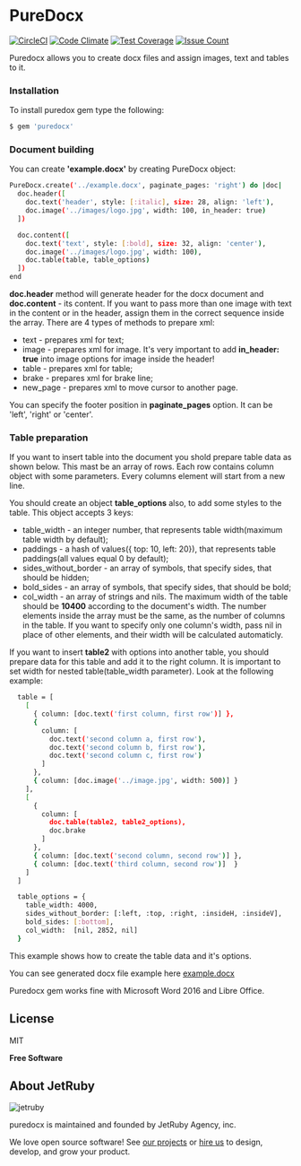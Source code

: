 # PureDocx
[![CircleCI](https://circleci.com/gh/jetruby/puredocx.svg?style=shield)](https://circleci.com/gh/jetruby/puredocx)
[![Code Climate](https://codeclimate.com/github/jetruby/puredocx/badges/gpa.svg)](https://codeclimate.com/github/jetruby/puredocx)
[![Test Coverage](https://codeclimate.com/github/jetruby/puredocx/badges/coverage.svg)](https://codeclimate.com/github/jetruby/puredocx/coverage)
[![Issue Count](https://codeclimate.com/github/jetruby/puredocx/badges/issue_count.svg)](https://codeclimate.com/github/jetruby/puredocx)

Puredocx allows you to create docx files and assign images, text and tables to it.

### Installation

To install puredox gem type the following:

```sh
$ gem 'puredocx'
```

### Document building

You can create **'example.docx'** by creating PureDocx object:

```sh
PureDocx.create('../example.docx', paginate_pages: 'right') do |doc|
  doc.header([
    doc.text('header', style: [:italic], size: 28, align: 'left'),
    doc.image('../images/logo.jpg', width: 100, in_header: true)
  ])

  doc.content([
    doc.text('text', style: [:bold], size: 32, align: 'center'),
    doc.image('../images/logo.jpg', width: 100),
    doc.table(table, table_options)
  ])
end
```

**doc.header** method will generate header for the docx document and **doc.content** - its content. If you want to pass more than one image with text in the content or in the header, assign them in the correct sequence inside the array. There are 4 types of methods to prepare xml:
* text - prepares xml for text;
* image - prepares xml for image. It's very important to add **in_header: true** into image options for image inside the header!
* table - prepares xml for table;
* brake - prepares xml for brake line;
* new_page - prepares xml to move cursor to another page.

You can specify the footer position in **paginate_pages** option. It can be 'left', 'right' or 'center'.

### Table preparation

If you want to insert table into the document you shold prepare table data as shown below. This mast be an array of rows. Each row contains column object with some parameters. Every columns element will start from a new line.

You should create an object **table_options** also, to add some styles to the table. This object accepts 3 keys:
* table_width - an integer number, that represents table width(maximum table width by default);
* paddings - a hash of values({ top: 10, left: 20}), that represents table paddings(all values equal 0 by default);
* sides_without_border - an array of symbols, that specify sides, that should be hidden;
* bold_sides - an array of symbols, that specify sides, that should be bold;
* col_width - an array of strings and nils. The maximum width of the table should be **10400** according to the document's width. The number elements inside the array must be the same, as the number of columns in the table. If you want to specify only one column's width, pass nil in place of other elements, and their width will be calculated automaticly.

If you want to insert **table2** with options into another table, you should prepare data for this table and add it to the right column. It is important to set width for nested table(table_width parameter). Look at the following example:

```sh
  table = [
    [
      { column: [doc.text('first column, first row')] },
      {
        column: [
          doc.text('second column a, first row'),
          doc.text('second column b, first row'),
          doc.text('second column c, first row')
        ]
      },
      { column: [doc.image('../image.jpg', width: 500)] }
    ],
    [
      {
        column: [
          doc.table(table2, table2_options),
          doc.brake
        ]
      },
      { column: [doc.text('second column, second row')] },
      { column: [doc.text('third column, second row')]  }
    ]
  ]

  table_options = {
    table_width: 4000,
    sides_without_border: [:left, :top, :right, :insideH, :insideV],
    bold_sides: [:bottom],
    col_width:  [nil, 2852, nil]
  }
```
This example shows how to create the table data and it's options.

You can see generated docx file example here [example.docx](examples/documents/example.docx)

Puredocx gem works fine with Microsoft Word 2016 and Libre Office.

License
----

MIT

**Free Software**

About JetRuby
----------------

![jetruby](http://jetruby.com/expertise/wp-content/themes/jetruby-wordpress-template/img/sprite2x.png)


puredocx is maintained and founded by JetRuby Agency, inc.

We love open source software!
See [our projects][portfolio] or
[hire us][hire] to design, develop, and grow your product.

[portfolio]: http://jetruby.com/portfolio/
[hire]: http://jetruby.com/#contactUs
